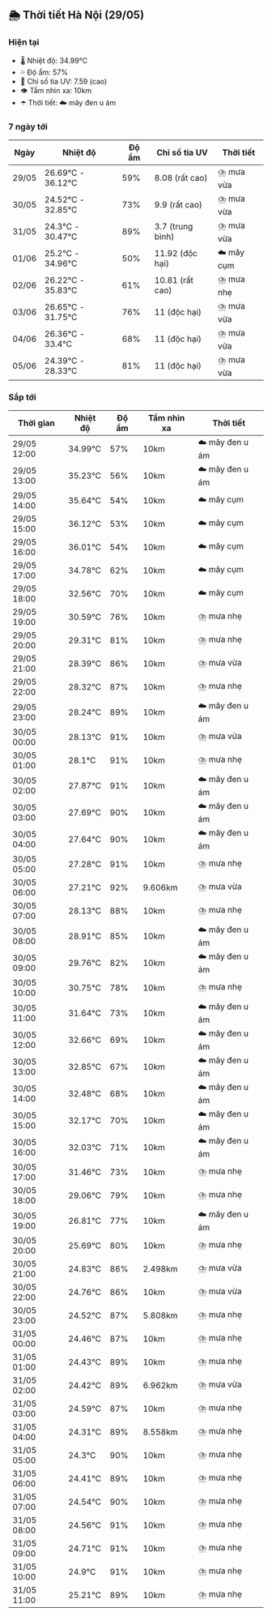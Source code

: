 ## 🌦️ Thời tiết Hà Nội (29/05)

### Hiện tại

- 🌡️ Nhiệt độ: 34.99℃
- 💦 Độ ẩm: 57%
- 🌟 Chỉ số tia UV: 7.59 (cao)
- 👁️ Tầm nhìn xa: 10km
- ☂️ Thời tiết: ☁️ mây đen u ám

### 7 ngày tới

| Ngày | Nhiệt độ | Độ ẩm | Chỉ số tia UV | Thời tiết |
| --- | --- | --- | --- | --- |
| 29/05 | 26.69℃ - 36.12℃ | 59% | 8.08 (rất cao) | ⛈️ mưa vừa |
| 30/05 | 24.52℃ - 32.85℃ | 73% | 9.9 (rất cao) | ⛈️ mưa vừa |
| 31/05 | 24.3℃ - 30.47℃ | 89% | 3.7 (trung bình) | ⛈️ mưa vừa |
| 01/06 | 25.2℃ - 34.96℃ | 50% | 11.92 (độc hại) | ☁️ mây cụm |
| 02/06 | 26.22℃ - 35.83℃ | 61% | 10.81 (rất cao) | ⛈️ mưa nhẹ |
| 03/06 | 26.65℃ - 31.75℃ | 76% | 11 (độc hại) | ⛈️ mưa vừa |
| 04/06 | 26.36℃ - 33.4℃ | 68% | 11 (độc hại) | ⛈️ mưa vừa |
| 05/06 | 24.39℃ - 28.33℃ | 81% | 11 (độc hại) | ⛈️ mưa vừa |

### Sắp tới

| Thời gian | Nhiệt độ | Độ ẩm | Tầm nhìn xa | Thời tiết |
| --- | --- | --- | --- | --- |
| 29/05 12:00 | 34.99℃ | 57% | 10km | ☁️ mây đen u ám |
| 29/05 13:00 | 35.23℃ | 56% | 10km | ☁️ mây đen u ám |
| 29/05 14:00 | 35.64℃ | 54% | 10km | ☁️ mây cụm |
| 29/05 15:00 | 36.12℃ | 53% | 10km | ☁️ mây cụm |
| 29/05 16:00 | 36.01℃ | 54% | 10km | ☁️ mây cụm |
| 29/05 17:00 | 34.78℃ | 62% | 10km | ☁️ mây cụm |
| 29/05 18:00 | 32.56℃ | 70% | 10km | ☁️ mây cụm |
| 29/05 19:00 | 30.59℃ | 76% | 10km | ⛈️ mưa nhẹ |
| 29/05 20:00 | 29.31℃ | 81% | 10km | ⛈️ mưa nhẹ |
| 29/05 21:00 | 28.39℃ | 86% | 10km | ⛈️ mưa vừa |
| 29/05 22:00 | 28.32℃ | 87% | 10km | ⛈️ mưa nhẹ |
| 29/05 23:00 | 28.24℃ | 89% | 10km | ☁️ mây đen u ám |
| 30/05 00:00 | 28.13℃ | 91% | 10km | ⛈️ mưa vừa |
| 30/05 01:00 | 28.1℃ | 91% | 10km | ⛈️ mưa nhẹ |
| 30/05 02:00 | 27.87℃ | 91% | 10km | ☁️ mây đen u ám |
| 30/05 03:00 | 27.69℃ | 90% | 10km | ☁️ mây đen u ám |
| 30/05 04:00 | 27.64℃ | 90% | 10km | ☁️ mây đen u ám |
| 30/05 05:00 | 27.28℃ | 91% | 10km | ⛈️ mưa nhẹ |
| 30/05 06:00 | 27.21℃ | 92% | 9.606km | ⛈️ mưa vừa |
| 30/05 07:00 | 28.13℃ | 88% | 10km | ⛈️ mưa nhẹ |
| 30/05 08:00 | 28.91℃ | 85% | 10km | ☁️ mây đen u ám |
| 30/05 09:00 | 29.76℃ | 82% | 10km | ☁️ mây đen u ám |
| 30/05 10:00 | 30.75℃ | 78% | 10km | ⛈️ mưa nhẹ |
| 30/05 11:00 | 31.64℃ | 73% | 10km | ☁️ mây đen u ám |
| 30/05 12:00 | 32.66℃ | 69% | 10km | ☁️ mây đen u ám |
| 30/05 13:00 | 32.85℃ | 67% | 10km | ☁️ mây đen u ám |
| 30/05 14:00 | 32.48℃ | 68% | 10km | ☁️ mây đen u ám |
| 30/05 15:00 | 32.17℃ | 70% | 10km | ☁️ mây đen u ám |
| 30/05 16:00 | 32.03℃ | 71% | 10km | ☁️ mây đen u ám |
| 30/05 17:00 | 31.46℃ | 73% | 10km | ⛈️ mưa nhẹ |
| 30/05 18:00 | 29.06℃ | 79% | 10km | ⛈️ mưa nhẹ |
| 30/05 19:00 | 26.81℃ | 77% | 10km | ☁️ mây đen u ám |
| 30/05 20:00 | 25.69℃ | 80% | 10km | ⛈️ mưa nhẹ |
| 30/05 21:00 | 24.83℃ | 86% | 2.498km | ⛈️ mưa vừa |
| 30/05 22:00 | 24.76℃ | 86% | 10km | ⛈️ mưa vừa |
| 30/05 23:00 | 24.52℃ | 87% | 5.808km | ⛈️ mưa nhẹ |
| 31/05 00:00 | 24.46℃ | 87% | 10km | ⛈️ mưa nhẹ |
| 31/05 01:00 | 24.43℃ | 89% | 10km | ⛈️ mưa nhẹ |
| 31/05 02:00 | 24.42℃ | 89% | 6.962km | ⛈️ mưa vừa |
| 31/05 03:00 | 24.59℃ | 87% | 10km | ⛈️ mưa nhẹ |
| 31/05 04:00 | 24.31℃ | 89% | 8.558km | ⛈️ mưa nhẹ |
| 31/05 05:00 | 24.3℃ | 90% | 10km | ⛈️ mưa nhẹ |
| 31/05 06:00 | 24.41℃ | 89% | 10km | ⛈️ mưa nhẹ |
| 31/05 07:00 | 24.54℃ | 90% | 10km | ⛈️ mưa nhẹ |
| 31/05 08:00 | 24.56℃ | 91% | 10km | ⛈️ mưa nhẹ |
| 31/05 09:00 | 24.71℃ | 91% | 10km | ⛈️ mưa nhẹ |
| 31/05 10:00 | 24.9℃ | 91% | 10km | ⛈️ mưa nhẹ |
| 31/05 11:00 | 25.21℃ | 89% | 10km | ⛈️ mưa nhẹ |
